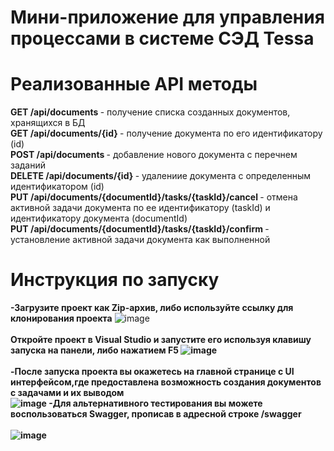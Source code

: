 # Мини-приложение для управления процессами в системе СЭД Tessa

# Реализованные API методы
<b>GET /api/documents </b> - получение списка созданных документов, хранящихся в БД <br>
<b>GET /api/documents/{id} </b> - получение документа по его идентификатору (id) <br> 
<b>POST /api/documents </b> - добавление нового документа с перечнем заданий <br>
<b>DELETE /api/documents/{id} </b> - удалениие документа с определенным идентификатором (id) <br>
<b>PUT /api/documents/{documentId}/tasks/{taskId}/cancel </b> - отмена активной задачи документа по ее идентификатору (taskId) и идентификатору документа (documentId)<br>
<b>PUT /api/documents/{documentId}/tasks/{taskId}/confirm </b> - установление активной задачи документа как выполненной
# Инструкция по запуску
<b>-Загрузите проект как Zip-архив, либо используйте ссылку для клонирования проекта</b> 
![image](https://github.com/HilisonWar/TestApplicationTessa/assets/106067121/c0dcf879-48a3-474b-aaf7-afba903081ea) <br><br>
<b>Откройте проект в Visual Studio и запустите его используя клавишу запуска на панели, либо нажатием F5
![image](https://github.com/HilisonWar/TestApplicationTessa/assets/106067121/28591a59-dd47-419a-b49c-10b73a33a119) <br><br>
<b>-После запуска проекта вы окажетесь на главной странице с UI интерфейсом,где предоставлена возможность создания документов с задачами и их выводом </b> <br>
![image](https://github.com/HilisonWar/TestApplicationTessa/assets/106067121/ae57469a-5e65-4c74-a56a-49b64b357266)
<b> -Для альтернативного тестирования вы можете воспользоваться Swagger, прописав в адресной строке /swagger </b> <br> <br>
![image](https://github.com/HilisonWar/TestApplicationTessa/assets/106067121/f24d72b2-2317-4ca3-8ddc-f64ccb619b40)

